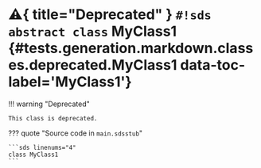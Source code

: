 # :warning:{ title="Deprecated" } `#!sds abstract class` MyClass1 {#tests.generation.markdown.classes.deprecated.MyClass1 data-toc-label='MyClass1'}

!!! warning "Deprecated"

    This class is deprecated.

??? quote "Source code in `main.sdsstub`"

    ```sds linenums="4"
    class MyClass1
    ```
